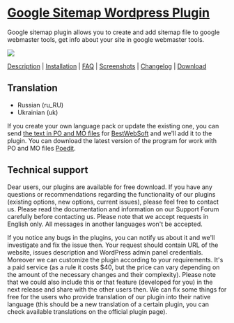 <a href="http://bestwebsoft.com/plugin/google-sitemap-plugin/" target=_blank>Google Sitemap Wordpress Plugin</a>
===============================

Google sitemap plugin allows you to create and add sitemap file to google webmaster tools, get info about your site in google webmaster tools.

<img src="http://bestwebsoft.com/wp-content/uploads/2012/04/google-sitemap-plugin.jpg" />

<a href="http://bestwebsoft.com/products/google-sitemap/description" target=_blank>Description</a> | 
<a href="http://bestwebsoft.com/products/google-sitemap/installation" target=_blank>Installation</a> | 
<a href="http://bestwebsoft.com/products/google-sitemap/faq" target=_blank>FAQ</a> | 
<a href="http://bestwebsoft.com/products/google-sitemap/screenshots" target=_blank>Screenshots</a> | 
<a href="http://bestwebsoft.com/products/google-sitemap/changelog" target=_blank>Changelog</a> | 
<a href="http://bestwebsoft.com/products/google-sitemap/download" target=_blank>Download</a>


Translation
-----------------------------
* Russian (ru_RU)
* Ukrainian (uk)

If you create your own language pack or update the existing one, you can send <a href="http://codex.wordpress.org/Translating_WordPress" target="_blank">the text in PO and MO files</a> for <a href="http://support.bestwebsoft.com" target="_blank">BestWebSoft</a> and we'll add it to the plugin. You can download the latest version of the program for work with PO and MO files <a href="http://www.poedit.net/download.php" target="_blank">Poedit</a>.


Technical support
-----------------------------
Dear users, our plugins are available for free download. If you have any questions or recommendations regarding the functionality of our plugins (existing options, new options, current issues), please feel free to contact us. Please read the documentation and information on our Support Forum carefully before contacting us. Please note that we accept requests in English only. All messages in another languages won't be accepted.

If you notice any bugs in the plugins, you can notify us about it and we'll investigate and fix the issue then. Your request should contain URL of the website, issues description and WordPress admin panel credentials.
Moreover we can customize the plugin according to your requirements. It's a paid service (as a rule it costs $40, but the price can vary depending on the amount of the necessary changes and their complexity). Please note that we could also include this or that feature (developed for you) in the next release and share with the other users then. 
We can fix some things for free for the users who provide translation of our plugin into their native language (this should be a new translation of a certain plugin, you can check available translations on the official plugin page).
